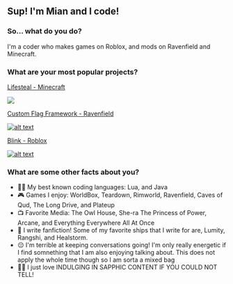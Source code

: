 ## Sup! I'm Mian and I code!
### So... what do you do?
I'm a coder who makes games on Roblox, and mods on Ravenfield and Minecraft.

### What are your most popular projects?
[Lifesteal - Minecraft](https://www.curseforge.com/minecraft/mc-mods/lifesteal-mian)

![](https://i.imgur.com/bl7lfrk.gif)

[Custom Flag Framework - Ravenfield](https://steamcommunity.com/sharedfiles/filedetails/?id=3385310995)

[![alt text](https://img.youtube.com/vi/szOgO9_bBpQ/0.jpg)](https://www.youtube.com/watch?v=szOgO9_bBpQ)

[Blink - Roblox](https://www.roblox.com/games/15319329160/BLINK)

[![alt text](https://img.youtube.com/vi/V9T2IaEof9M/0.jpg)](https://www.youtube.com/watch?v=V9T2IaEof9M)

### What are some other facts about you?
- 🧑‍💻 My best known coding languages: Lua, and Java
- 🎮 Games I enjoy: WorldBox, Teardown, Rimworld, Ravenfield, Caves of Qud, The Long Drive, and Plateup
- 📺 Favorite Media: The Owl House, She-ra The Princess of Power, Arcane, and Everything Everywhere All At Once
- 📝 I write fanfiction! Some of my favorite ships that I write for are, Lumity, Rangshi, and Healstorm.
- 😔 I'm terrible at keeping conversations going! I'm only really energetic if I find somnething that I am also enjoying talking about. This does not apply the whole time though so I am sorta a mixed bag
- 🏳️‍🌈 I just love INDULGING IN SAPPHIC CONTENT IF YOU COULD NOT TELL!
